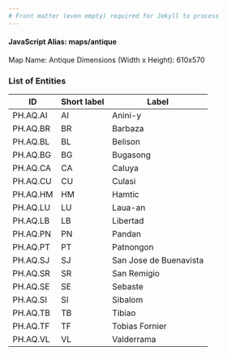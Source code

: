 ```yaml
---
# Front matter (even empty) required for Jekyll to process
---
```


#### JavaScript Alias: maps/antique

Map Name: Antique
Dimensions (Width x Height): 610x570

### List of Entities

| ID       | Short label | Label                  |
| -------- | ----------- | ---------------------- |
| PH.AQ.AI | AI          | Anini-y                |
| PH.AQ.BR | BR          | Barbaza                |
| PH.AQ.BL | BL          | Belison                |
| PH.AQ.BG | BG          | Bugasong               |
| PH.AQ.CA | CA          | Caluya                 |
| PH.AQ.CU | CU          | Culasi                 |
| PH.AQ.HM | HM          | Hamtic                 |
| PH.AQ.LU | LU          | Laua-an                |
| PH.AQ.LB | LB          | Libertad               |
| PH.AQ.PN | PN          | Pandan                 |
| PH.AQ.PT | PT          | Patnongon              |
| PH.AQ.SJ | SJ          | San Jose de Buenavista |
| PH.AQ.SR | SR          | San Remigio            |
| PH.AQ.SE | SE          | Sebaste                |
| PH.AQ.SI | SI          | Sibalom                |
| PH.AQ.TB | TB          | Tibiao                 |
| PH.AQ.TF | TF          | Tobias Fornier         |
| PH.AQ.VL | VL          | Valderrama             |
